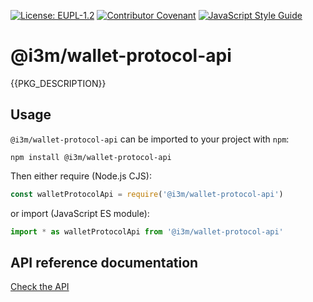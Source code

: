 [![License: EUPL-1.2](https://img.shields.io/badge/license-EUPL--1.2-green.svg)](LICENSE)
[![Contributor Covenant](https://img.shields.io/badge/Contributor%20Covenant-2.1-4baaaa.svg)](CODE_OF_CONDUCT.md)
[![JavaScript Style Guide](https://img.shields.io/badge/code_style-standard-brightgreen.svg)](https://standardjs.com)

# @i3m/wallet-protocol-api

{{PKG_DESCRIPTION}}

## Usage

`@i3m/wallet-protocol-api` can be imported to your project with `npm`:

```console
npm install @i3m/wallet-protocol-api
```

Then either require (Node.js CJS):

```javascript
const walletProtocolApi = require('@i3m/wallet-protocol-api')
```

or import (JavaScript ES module):

```javascript
import * as walletProtocolApi from '@i3m/wallet-protocol-api'
```

## API reference documentation

[Check the API](./docs/API.md)

